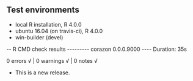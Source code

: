 ## Test environments
* local R installation, R 4.0.0
* ubuntu 16.04 (on travis-ci), R 4.0.0
* win-builder (devel)


-- R CMD check results --------- corazon 0.0.0.9000 ----
Duration: 35s

0 errors √ | 0 warnings √ | 0 notes √


* This is a new release.
